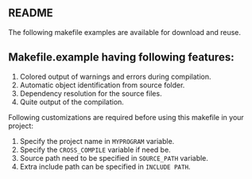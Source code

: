 README
------

The following makefile examples are available for download and reuse.

## Makefile.example having following features:

1. Colored output of warnings and errors during compilation.
2. Automatic object identification from source folder.
3. Dependency resolution for the source files.
4. Quite output of the compilation.

Following customizations are required before using this makefile in your project:

1. Specify the project name in `MYPROGRAM` variable.
2. Specify the `CROSS_COMPILE` variable if need be.
3. Source path need to be specified in `SOURCE_PATH` variable.
4. Extra include path can be specified in `INCLUDE PATH`.

